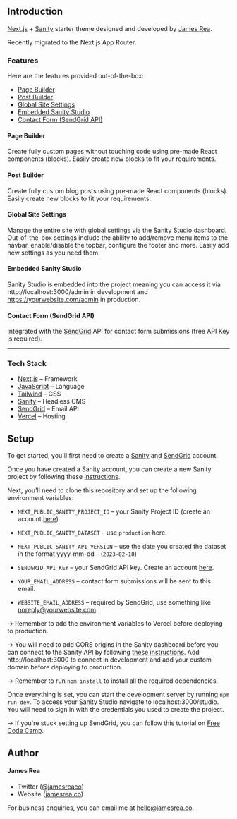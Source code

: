 ## Introduction

[Next.js](https://nextjs.org/) + [Sanity](https://sanity.io/) starter theme designed and developed by [James Rea](https://jamesrea.co).

Recently migrated to the Next.js App Router.

### Features

Here are the features provided out-of-the-box:

- [Page Builder](#page-builder)
- [Post Builder](#post-builder)
- [Global Site Settings](#global-site-settings)
- [Embedded Sanity Studio](#embedded-sanity-studio)
- [Contact Form (SendGrid API)](#contact-form-sendgrid-api)


#### Page Builder
Create fully custom pages without touching code using pre-made React components (blocks). Easily create new blocks to fit your requirements.

#### Post Builder
Create fully custom blog posts using pre-made React components (blocks). Easily create new blocks to fit your requirements.

#### Global Site Settings

Manage the entire site with global settings via the Sanity Studio dashboard. Out-of-the-box settings include the ability to add/remove menu items to the navbar, enable/disable the topbar, configure the footer and more. Easily add new settings as you need them.

#### Embedded Sanity Studio

Sanity Studio is embedded into the project meaning you can access it via http://localhost:3000/admin in development and https://yourwebsite.com/admin in production.

#### Contact Form (SendGrid API)
Integrated with the [SendGrid](https://sendgrid.com/) API for contact form submissions (free API Key is required).

---

### Tech Stack

- [Next.js](https://nextjs.org/) – Framework
- [JavaScript](https://developer.mozilla.org/en-US/docs/Web/JavaScript) – Language
- [Tailwind](https://tailwindcss.com/) – CSS
- [Sanity](https://sanity.io/) – Headless CMS
- [SendGrid](https://sendgrid.com/) – Email API
- [Vercel](https://vercel.com/) – Hosting

## Setup

To get started, you'll first need to create a [Sanity](https://sanity.io/) and [SendGrid](https://sendgrid.com/) account. 

Once you have created a Sanity account, you can create a new Sanity project by following these [instructions](https://www.sanity.io/docs/create-a-sanity-project).

Next, you'll need to clone this repository and set up the following environment variables:

- `NEXT_PUBLIC_SANITY_PROJECT_ID` – your Sanity Project ID (create an account [here](https://sanity.io))
- `NEXT_PUBLIC_SANITY_DATASET` – use `production` here.
- `NEXT_PUBLIC_SANITY_API_VERSION` – use the date you created the dataset in the format yyyy-mm-dd - (`2023-02-18`)

- `SENDGRID_API_KEY` – your SendGrid API key. Create an account [here](https://sendgrid.com/).
- `YOUR_EMAIL_ADDRESS` – contact form submissions will be sent to this email.
- `WEBSITE_EMAIL_ADDRESS` – required by SendGrid, use something like noreply@yourwebsite.com.

→ Remember to add the environment variables to Vercel before deploying to production.

→ You will need to add CORS origins in the Sanity dashboard before you can connect to the Sanity API by following [these instructions](https://www.sanity.io/docs/cors#5a355ee47b66). Add http://localhost:3000 to connect in development and add your custom domain before deploying to production.

→ Remember to run `npm install` to install all the required dependencies. 

 Once everything is set, you can start the development server by running `npm run dev`. To access your Sanity Studio navigate to localhost:3000/studio. You will need to sign in with the credentials you used to create the project.

→ If you're stuck setting up SendGrid, you can follow this tutorial on [Free Code Camp](https://www.freecodecamp.org/news/how-to-build-a-working-contact-form-with-sendgrid-and-next-js/). 

## Author

#### James Rea

- Twitter ([@jamesreaco](https://twitter.com/jamesreaco))
- Website ([jamesrea.co](https://jamesrea.co))

For business enquiries, you can email me at hello@jamesrea.co.
